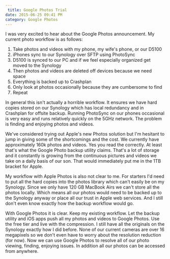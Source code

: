 ```yaml
---
 title: Google Photos Trial
date: 2015-06-25 09:41 PM
category: Google Photos
---
```


I was very excited to hear about the Google Photos announcement. My current photo workflow is as follows:

1. Take photos and videos with my phone, my wife's phone, or our D5100
2. iPhones sync to our Synology over SFTP using PhotoSync
3. D5100 is synced to our PC and if we feel especially organized get moved to the Synology
4. Then photos and videos are deleted off devices because we need space
5. Everything is backed up to Crashplan
6. Only look at photos occasionally because they are cumbersome to find
7. Repeat

In general this isn't actually a horrible workflow. It ensures we have hard copies stored on our Synology which has local redundancy and in Crashplan for offsite backup. Running PhotoSync on our phones occasional is very easy and runs relatively quickly on the 5GHz network. The problem is finding and enjoying photos and videos.

We've considered trying out Apple's new Photos solution but I'm hesitant to jump in giving some of the shortcomings and the cost. We currently have approximately 160k photos and videos. Yes you read the correctly. At least that's what the Google Photo backup utility claims. That's a lot of storage and it constantly is growing from the continuous pictures and videos we take on a daily basis of our son. That would immediately put me in the 1TB bracket for Apple.

My workflow with Apple Photos is also not clear to me. For starters I'd need to put all the hard copies into the photos library which can't easily be on my Synology. Since we only have 120 GB MacBook Airs we can't store all the photos locally. Which means all our photos would need to be backed up to the Synology anyway or place all our trust in Apple web services. And I still don't even know exactly how the backup workflow would go.

With Google Photos it is clear. Keep my existing workflow. Let the backup utility and iOS apps push all my photos and videos to Google Photos. Use the free tier and live with the compression. I still have all the originals on the Synology exactly how I did before. None of our current cameras are over 16 megapixels so we don't even have to worry about the resolution reduction (for now). Now we can use Google Photos to resolve all of our photo viewing, finding, enjoying issues. In addition all our photos can be accessed from anywhere.